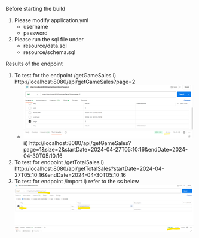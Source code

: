 Before starting the build
1) Please modify application.yml
	- username	
	- password
2) Please run the sql file under 
	- resource/data.sql
	- resource/schema.sql

Results of the endpoint
1) To test for the endpoint /getGameSales
   i) http://localhost:8080/api/getGameSales?page=2
      - ![img_1.png](img_1.png)
   ii) http://localhost:8080/api/getGameSales?page=1&size=2&startDate=2024-04-27T05:10:16&endDate=2024-04-30T05:10:16
2) To test for endpoint /getTotalSales
   i) http://localhost:8080/api/getTotalSales?startDate=2024-04-27T05:10:16&endDate=2024-04-30T05:10:16
3) To test for endpoint /import
   i) refer to the ss below
     ![img_2.png](img_2.png)